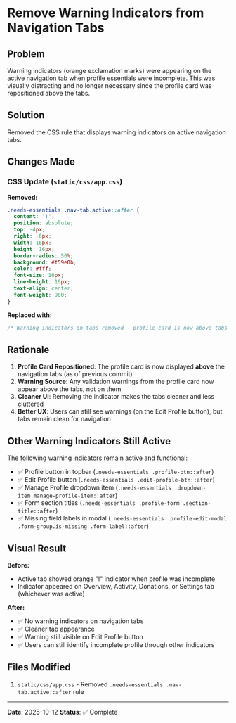 # Remove Warning Indicators from Navigation Tabs

## Problem
Warning indicators (orange exclamation marks) were appearing on the active navigation tab when profile essentials were incomplete. This was visually distracting and no longer necessary since the profile card was repositioned above the tabs.

## Solution
Removed the CSS rule that displays warning indicators on active navigation tabs.

## Changes Made

### CSS Update (`static/css/app.css`)

**Removed:**
```css
.needs-essentials .nav-tab.active::after {
  content: '!';
  position: absolute;
  top: -4px;
  right: -6px;
  width: 16px;
  height: 16px;
  border-radius: 50%;
  background: #f59e0b;
  color: #fff;
  font-size: 10px;
  line-height: 16px;
  text-align: center;
  font-weight: 900;
}
```

**Replaced with:**
```css
/* Warning indicators on tabs removed - profile card is now above tabs */
```

## Rationale

1. **Profile Card Repositioned**: The profile card is now displayed **above** the navigation tabs (as of previous commit)
2. **Warning Source**: Any validation warnings from the profile card now appear above the tabs, not on them
3. **Cleaner UI**: Removing the indicator makes the tabs cleaner and less cluttered
4. **Better UX**: Users can still see warnings (on the Edit Profile button), but tabs remain clean for navigation

## Other Warning Indicators Still Active

The following warning indicators remain active and functional:
- ✅ Profile button in topbar (`.needs-essentials .profile-btn::after`)
- ✅ Edit Profile button (`.needs-essentials .edit-profile-btn::after`)
- ✅ Manage Profile dropdown item (`.needs-essentials .dropdown-item.manage-profile-item::after`)
- ✅ Form section titles (`.needs-essentials .profile-form .section-title::after`)
- ✅ Missing field labels in modal (`.needs-essentials .profile-edit-modal .form-group.is-missing .form-label::after`)

## Visual Result

**Before:**
- Active tab showed orange "!" indicator when profile was incomplete
- Indicator appeared on Overview, Activity, Donations, or Settings tab (whichever was active)

**After:**
- ✅ No warning indicators on navigation tabs
- ✅ Cleaner tab appearance
- ✅ Warning still visible on Edit Profile button
- ✅ Users can still identify incomplete profile through other indicators

## Files Modified

1. `static/css/app.css` - Removed `.needs-essentials .nav-tab.active::after` rule

---

**Date**: 2025-10-12
**Status**: ✅ Complete
